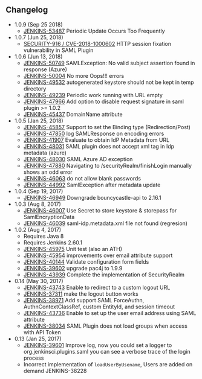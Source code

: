 Changelog
-------------------
* 1.0.9 (Sep 25 2018)
  * [JENKINS-53487](https://issues.jenkins-ci.org/browse/JENKINS-53487) Periodic Update Occurs Too Frequently
* 1.0.7 (Jun 25, 2018)
  * [SECURITY-916 / CVE-2018-1000602](https://jenkins.io/security/advisory/2018-06-25/) HTTP session fixation vulnerability in SAML Plugin
* 1.0.6 (Jun 13, 2018)
  * [JENKINS-50749](https://issues.jenkins-ci.org/browse/JENKINS-50749) SAMLException: No valid subject assertion found in response (Azure)
  * [JENKINS-50004](https://issues.jenkins-ci.org/browse/JENKINS-50004) No more Oops!!! errors
  * [JENKINS-49532](https://issues.jenkins-ci.org/browse/JENKINS-49532) autogenerated keystore should not be kept in temp directory 
  * [JENKINS-49239](https://issues.jenkins-ci.org/browse/JENKINS-49239) Periodic work running with URL empty
  * [JENKINS-47966](https://issues.jenkins-ci.org/browse/JENKINS-47966) Add option to disable request signature in saml plugin >= 1.0.2
  * [JENKINS-45437](https://issues.jenkins-ci.org/browse/JENKINS-45437) DomainName attribute
* 1.0.5 (Jan 25, 2018)
  * [JENKINS-45857](https://issues.jenkins-ci.org/browse/JENKINS-45857) Support to set the Binding type (Redirection/Post)
  * [JENKINS-47850](https://issues.jenkins-ci.org/browse/JENKINS-47850) log SAMLResponse on encoding errors
  * [JENKINS-41907](https://issues.jenkins-ci.org/browse/JENKINS-41907) Evaluate to obtain IdP Metadata from URL
  * [JENKINS-48031](https://issues.jenkins-ci.org/browse/JENKINS-48031) SAML plugin does not accept xml tag in Idp metadata (azure)
  * [JENKINS-48030](https://issues.jenkins-ci.org/browse/JENKINS-48030) SAML Azure AD exception
  * [JENKINS-47880](https://issues.jenkins-ci.org/browse/JENKINS-47880) Navigating to /securityRealm/finishLogin manually shows an odd error
  * [JENKINS-46063](https://issues.jenkins-ci.org/browse/JENKINS-46063) do not allow blank passwords
  * [JENKINS-44992](https://issues.jenkins-ci.org/browse/JENKINS-44992) SamlException after metadata update
* 1.0.4 (Sep 19, 2017)
  * [JENKINS-46949](https://issues.jenkins-ci.org/browse/JENKINS-46949) Downgrade bouncycastle-api to 2.16.1
* 1.0.3 (Aug 8, 2017)
  * [JENKINS-46007](https://issues.jenkins-ci.org/browse/JENKINS-46007) Use Secret to store keystore & storepass for SamlEncryptionData
  * [JENKINS-46039](https://issues.jenkins-ci.org/browse/JENKINS-46039) saml-idp.metadata.xml file not found (regresion)
* 1.0.2 (Aug 4, 2017)
  * Requires Java 8
  * Requires Jenkins 2.60.1
  * [JENKINS-45975](https://issues.jenkins-ci.org/browse/JENKINS-45975) Unit test (also an ATH)
  * [JENKINS-45954](https://issues.jenkins-ci.org/browse/JENKINS-45954) improvements over email attribute support
  * [JENKINS-40144](https://issues.jenkins-ci.org/browse/JENKINS-40144) Validate configuration form fields
  * [JENKINS-39602](https://issues.jenkins-ci.org/browse/JENKINS-39602) upgrade pac4j to 1.9.9
  * [JENKINS-43939](https://issues.jenkins-ci.org/browse/JENKINS-43939) Complete the implementation of SecurityRealm
* 0.14 (May 30, 2017)
  * [JENKINS-43743](https://issues.jenkins-ci.org/browse/JENKINS-43743) Enable to redirect to a custom logout URL
  * [JENKINS-37311](https://issues.jenkins-ci.org/browse/JENKINS-37311) make the logout button works
  * [JENKINS-38971](https://issues.jenkins-ci.org/browse/JENKINS-38971) Add support SAML ForceAuthn, AuthnContextClassRef, custom EntityId, and session timeout
  * [JENKINS-43736](https://issues.jenkins-ci.org/browse/JENKINS-43736) Enable to set up the user email address using SAML attribute
  * [JENKINS-38034](https://issues.jenkins-ci.org/browse/JENKINS-38034) SAML Plugin does not load groups when access with API Token
* 0.13 (Jan 25, 2017)
  * [JENKINS-39601](https://issues.jenkins-ci.org/browse/JENKINS-39601) Improve log, now you could set a logger to org.jenkinsci.plugins.saml you can see a verbose trace of the login process
  * Incorrect implementation of `loadUserByUsename`, Users are added on demand JENKINS-38228
